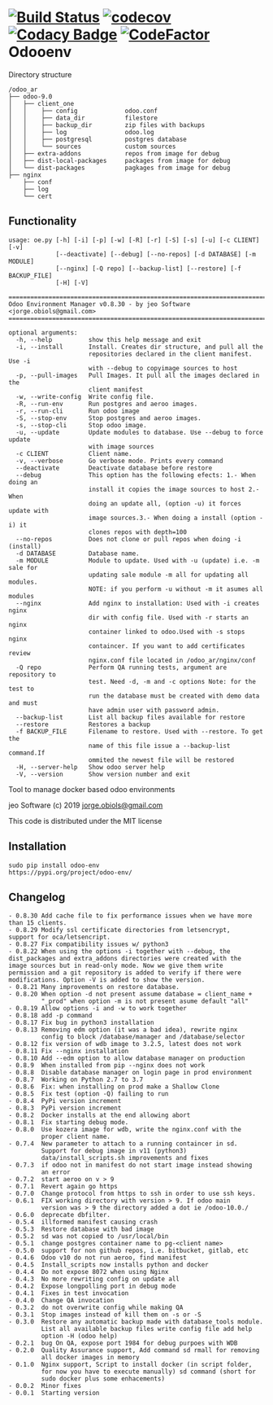 [![Build Status](https://travis-ci.org/jobiols/odoo-env.svg?branch=master)](https://travis-ci.org/jobiols/odoo-env)
[![codecov](https://codecov.io/gh/jobiols/odoo-env/branch/master/graph/badge.svg)](https://codecov.io/gh/jobiols/odoo-env)
[![Codacy Badge](https://api.codacy.com/project/badge/Grade/44329410ef814e0085df49abeef4ff32)](https://www.codacy.com/app/jobiols/odoo-env?utm_source=github.com&amp;utm_medium=referral&amp;utm_content=jobiols/odoo-env&amp;utm_campaign=Badge_Grade)
[![CodeFactor](https://www.codefactor.io/repository/github/jobiols/odoo-env/badge)](https://www.codefactor.io/repository/github/jobiols/odoo-env)
Odooenv
=======

Directory structure

    /odoo_ar
    ├── odoo-9.0
    │   ├── client_one
    │   │    ├── config             odoo.conf
    │   │    ├── data_dir           filestore
    │   │    ├── backup_dir         zip files with backups
    │   │    ├── log                odoo.log
    │   │    ├── postgresql         postgres database
    │   │    └── sources            custom sources
    │   ├── extra-addons            repos from image for debug
    │   ├── dist-local-packages     packages from image for debug
    │   └── dist-packages           pagkages from image for debug
    ├── nginx
        ├── conf
        ├── log
        └── cert

Functionality
------------- 

    usage: oe.py [-h] [-i] [-p] [-w] [-R] [-r] [-S] [-s] [-u] [-c CLIENT] [-v]
                 [--deactivate] [--debug] [--no-repos] [-d DATABASE] [-m MODULE]
                 [--nginx] [-Q repo] [--backup-list] [--restore] [-f BACKUP_FILE]
                 [-H] [-V]
    
    ==========================================================================
    Odoo Environment Manager v0.8.30 - by jeo Software <jorge.obiols@gmail.com>
    ==========================================================================
    
    optional arguments:
      -h, --help          show this help message and exit
      -i, --install       Install. Creates dir structure, and pull all the
                          repositories declared in the client manifest. Use -i
                          with --debug to copyimage sources to host
      -p, --pull-images   Pull Images. It pull all the images declared in the
                          client manifest
      -w, --write-config  Write config file.
      -R, --run-env       Run postgres and aeroo images.
      -r, --run-cli       Run odoo image
      -S, --stop-env      Stop postgres and aeroo images.
      -s, --stop-cli      Stop odoo image.
      -u, --update        Update modules to database. Use --debug to force update
                          with image sources
      -c CLIENT           Client name.
      -v, --verbose       Go verbose mode. Prints every command
      --deactivate        Deactivate database before restore
      --debug             This option has the following efects: 1.- When doing an
                          install it copies the image sources to host 2.- When
                          doing an update all, (option -u) it forces update with
                          image sources.3.- When doing a install (option -i) it
                          clones repos with depth=100
      --no-repos          Does not clone or pull repos when doing -i (install)
      -d DATABASE         Database name.
      -m MODULE           Module to update. Used with -u (update) i.e. -m sale for
                          updating sale module -m all for updating all modules.
                          NOTE: if you perform -u without -m it asumes all modules
      --nginx             Add nginx to installation: Used with -i creates nginx
                          dir with config file. Used with -r starts an nginx
                          container linked to odoo.Used with -s stops nginx
                          containcer. If you want to add certificates review
                          nginx.conf file located in /odoo_ar/nginx/conf
      -Q repo             Perform QA running tests, argument are repository to
                          test. Need -d, -m and -c options Note: for the test to
                          run the database must be created with demo data and must
                          have admin user with password admin.
      --backup-list       List all backup files available for restore
      --restore           Restores a backup
      -f BACKUP_FILE      Filename to restore. Used with --restore. To get the
                          name of this file issue a --backup-list command.If
                          ommited the newest file will be restored
      -H, --server-help   Show odoo server help
      -V, --version       Show version number and exit

      
Tool to manage docker based odoo environments

jeo Software (c) 2019 jorge.obiols@gmail.com

This code is distributed under the MIT license

Installation
------------
    sudo pip install odoo-env
    https://pypi.org/project/odoo-env/
    
Changelog
---------
    - 0.8.30 Add cache file to fix performance issues when we have more 
    than 15 clients.
    - 0.8.29 Modify ssl certificate directories from letsencrypt, 
    support for oca/letsencript.
    - 0.8.27 Fix compatibility issues w/ python3
    - 0.8.22 When using the options -i together with --debug, the 
    dist_packages and extra_addons directories were created with the 
    image sources but in read-only mode. Now we give them write 
    permission and a git repository is added to verify if there were 
    modifications. Option -V is added to show the version.
    - 0.8.21 Many improvements on restore database.
    - 0.8.20 When option -d not present assume database = client_name + 
             "_prod" when option -m is not present asume default "all"
    - 0.8.19 Allow options -i and -w to work together
    - 0.8.18 add -p command 
    - 0.8.17 Fix bug in python3 installation 
    - 0.8.13 Removing edm option (it was a bad idea), rewrite nginx 
             config to block /database/manager and /database/selector
    - 0.8.12 fix version of wdb image to 3.2.5, latest does not work
    - 0.8.11 Fix --nginx installation
    - 0.8.10 Add --edm option to allow database manager on production
    - 0.8.9  When installed from pip --nginx does not work
    - 0.8.8  Disable database manager on login page in prod environment
    - 0.8.7  Working on Python 2.7 to 3.7
    - 0.8.6  Fix: when installing on prod make a Shallow Clone
    - 0.8.5  Fix test (option -Q) failing to run
    - 0.8.4  PyPi version increment
    - 0.8.3  PyPi version increment
    - 0.8.2  Docker installs at the end allowing abort 
    - 0.8.1  Fix starting debug mode.
    - 0.8.0  Use kozera image for wdb, write the nginx.conf with the       
             proper client name.
    - 0.7.4  New parameter to attach to a running containcer in sd. 
             Support for debug image in v11 (python3) 
             data/install_scripts.sh improvements and fixes   
    - 0.7.3  if odoo not in manifest do not start image instead showing 
             an error 
    - 0.7.2  start aeroo on v > 9 
    - 0.7.1  Revert again go https 
    - 0.7.0  Change protocol from https to ssh in order to use ssh keys.
    - 0.6.1  FIX working directory with version > 9. If odoo main 
             version was > 9 the directory added a dot ie /odoo-10.0./
    - 0.6.0  deprecate dbfilter. 
    - 0.5.4  illformed manifest causing crash 
    - 0.5.3  Restore database with bad image 
    - 0.5.2  sd was not copied to /usr/local/bin 
    - 0.5.1  change postgres container name to pg-<client name> 
    - 0.5.0  support for non github repos, i.e. bitbucket, gitlab, etc 
    - 0.4.6  Odoo v10 do not run aeroo, find manifest
    - 0.4.5  Install_scripts now installs python and docker
    - 0.4.4  Do not expose 8072 when using Nginx
    - 0.4.3  No more rewriting config on update all
    - 0.4.2  Expose longpolling port in debug mode
    - 0.4.1  Fixes in test invocation 
    - 0.4.0  Change QA invocation 
    - 0.3.2  do not overwrite config while making QA 
    - 0.3.1  Stop images instead of kill them on -s or -S 
    - 0.3.0  Restore any automatic backup made with database_tools module.
             List all available backup files write config file add help 
             option -H (odoo help)
    - 0.2.1  bug On QA, expose port 1984 for debug purpoes with WDB
    - 0.2.0  Quality Assurance support, Add command sd rmall for removing 
             all docker images in memory
    - 0.1.0  Nginx support, Script to install docker (in script folder, 
             for now you have to execute manually) sd command (short for 
             sudo docker plus some enhacements)
    - 0.0.2  Minor fixes
    - 0.0.1  Starting version
